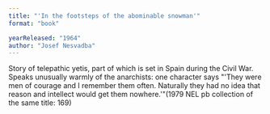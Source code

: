 ```yaml
---
title: "'In the footsteps of the abominable snowman'"
format: "book"

yearReleased: "1964"
author: "Josef Nesvadba"
---
```

Story of telepathic yetis, part of which is set in Spain during the Civil War. Speaks unusually warmly of the anarchists: one character says "'They were men of courage and I remember them often. Naturally they had no idea that reason and intellect would get them nowhere.'"(1979 NEL pb collection of the same title: 169) 
